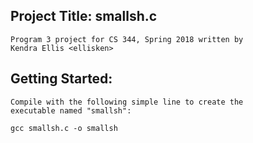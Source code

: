 ## Project Title: smallsh.c
    Program 3 project for CS 344, Spring 2018 written by
    Kendra Ellis <ellisken>

## Getting Started:
    Compile with the following simple line to create the 
    executable named "smallsh":
    
    gcc smallsh.c -o smallsh
    
